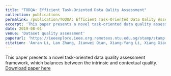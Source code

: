 ```yaml
---
title: "TODQA: Efficient Task-Oriented Data Qality Assessment"
collection: publications
permalink: /publication/TODQA: Efficient Task-Oriented Data Qality Assessment
excerpt: 'This paper presents a novel task-oriented data quality assessment framework, which balances between the intrinsic and contextual quality'
date: 2019-08-01
venue: 'Dataset quality assessment'
paperurl: 'https://ieeexplore.ieee.org.remotexs.ntu.edu.sg/stamp/stamp.jsp?tp=&arnumber=9066076'
citation: 'Anran Li, Lan Zhang, Jianwei Qian, Xiang-Yang Li, Xiang Xiao. TODQA: Efficient Task-Oriented Data Quality Assessment. IEEE MSN 2019.'
---
```

This paper presents a novel task-oriented data quality assessment framework, which balances between the intrinsic and contextual quality.
[Download paper here](https://ieeexplore.ieee.org.remotexs.ntu.edu.sg/stamp/stamp.jsp?tp=&arnumber=9066076)



